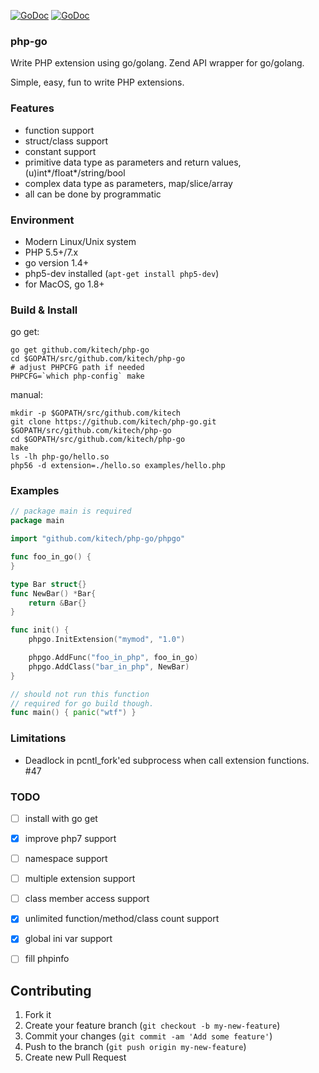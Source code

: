 [![GoDoc](https://godoc.org/github.com/kitech/php-go/phpgo?status.svg)](https://godoc.org/github.com/kitech/php-go/phpgo)
[![GoDoc](https://godoc.org/github.com/kitech/php-go/zend?status.svg)](https://godoc.org/github.com/kitech/php-go/zend)

### php-go

Write PHP extension using go/golang. Zend API wrapper for go/golang. 

Simple, easy, fun to write PHP extensions.

### Features

* function support
* struct/class support
* constant support
* primitive data type as parameters and return values, (u)int*/float*/string/bool
* complex data type as parameters, map/slice/array
* all can be done by programmatic

### Environment

* Modern Linux/Unix system
* PHP 5.5+/7.x
* go version 1.4+
* php5-dev installed (`apt-get install php5-dev`)
* for MacOS, go 1.8+

### Build & Install

go get:

```
go get github.com/kitech/php-go
cd $GOPATH/src/github.com/kitech/php-go
# adjust PHPCFG path if needed
PHPCFG=`which php-config` make
```

manual:

    mkdir -p $GOPATH/src/github.com/kitech
    git clone https://github.com/kitech/php-go.git $GOPATH/src/github.com/kitech/php-go
    cd $GOPATH/src/github.com/kitech/php-go
    make
    ls -lh php-go/hello.so
    php56 -d extension=./hello.so examples/hello.php


### Examples

```go
// package main is required
package main

import "github.com/kitech/php-go/phpgo"

func foo_in_go() {
}

type Bar struct{}
func NewBar() *Bar{
    return &Bar{}
}

func init() {
    phpgo.InitExtension("mymod", "1.0")

    phpgo.AddFunc("foo_in_php", foo_in_go)
    phpgo.AddClass("bar_in_php", NewBar)
}

// should not run this function
// required for go build though.
func main() { panic("wtf") }
```

### Limitations

* Deadlock in pcntl_fork'ed subprocess when call extension functions. #47


### TODO

- [ ] install with go get 
- [x] improve php7 support
- [ ] namespace support
- [ ] multiple extension support
- [ ] class member access support
- [x] unlimited function/method/class count support
- [x] global ini var support
- [ ] fill phpinfo


Contributing
------------
1. Fork it
2. Create your feature branch (``git checkout -b my-new-feature``)
3. Commit your changes (``git commit -am 'Add some feature'``)
4. Push to the branch (``git push origin my-new-feature``)
5. Create new Pull Request
